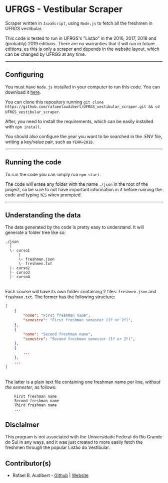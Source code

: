 # UFRGS - Vestibular Scraper

Scraper written in `JavaScript`, using `Node.js` to fetch all the freshmen in UFRGS vestibular.

This code is tested to run in UFRGS's "Listão" in the 2016, 2017, 2018 and (probably) 2019 editions. 
There are no warranties that it will run in future editions, as this is only a scraper and depends in the website layout, which can be changed by UFRGS at any time.

---

## Configuring

You must have `Node.js` installed in your computer to run this code. You can download it [here](https://nodejs.org/en/download/).

You can clone this repository running `git clone https://github.com/rafaeelaudibert/UFRGS_vestibular_scraper.git && cd UFRGS_vestibular_scraper`.

After, you need to install the requirements, which can be easily installed with `npm install`.

You should also configure the year you want to be searched in the .ENV file, writing a key/value pair, such as `YEAR=2018`.

---

## Running the code
To run the code you can simply run `npm start`.

The code will erase any folder with the name `./json` in the root of the project, so be sure to not have important information in it before running the code and typing `YES` when prompted.

---

## Understanding the data
The data generated by the code is pretty easy to understand. It will generate a folder tree like so:

```
./json
  |
  \- curso1
      |
      \- freshmen.json
      \- freshmen.txt
  |- curso2
  |- curso3
  |- curso4
```

\
Each course will have its own folder containing 2 files: `freshmen.json` and `freshmen.txt`. The former has the following structure:
```json
[
    {
        "nome": "First freshman name",
        "semestre": "First freshman semester (1º or 2º)",
    },
    {
        "nome": "Second freshman name",
        "semestre": "Second freshman semester (1º or 2º)",
    },
    {
        ...
    },
    ...
]
```
\
The latter is a plain text file containing one freshman name per line, _without the semester_, as follows:
```text
    First freshman name
    Second freshman name
    Third freshman name
    ...
```

## Disclaimer

This program is not associated with the Universidade Federal do Rio Grande do Sul in any ways, and it was just created to more easily fetch the freshmen through the popular Listão do Vestibular.

## Contributor(s)

* Rafael B. Audibert - [Github](github.com/rafaeelaudibert) | [Website](inf.ufrgs.br/~rbaudibert)
